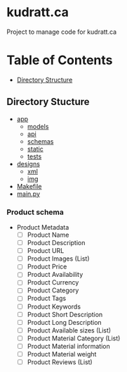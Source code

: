 # kudratt.ca
Project to manage code for kudratt.ca

# Table of Contents

- [Directory Structure](#directory-structure)


## Directory Stucture

- [app](app)
  - [models](app/models)
  - [api](app/api)
  - [schemas](app/schemas)
  - [static](app/static)
  - [tests](app/tests)
- [designs](designs)
  - [xml](designs/xml)
  - [img](designs/img)
- [Makefile](Makefile)
- [main.py](main.py)


### Product schema

- Product Metadata
  - [ ] Product Name
  - [ ] Product Description
  - [ ] Product URL
  - [ ] Product Images (List)
  - [ ] Product Price
  - [ ] Product Availability
  - [ ] Product Currency
  - [ ] Product Category
  - [ ] Product Tags
  - [ ] Product Keywords
  - [ ] Product Short Description
  - [ ] Product Long Description
  - [ ] Product Available sizes (List)
  - [ ] Product Material Category (List)
  - [ ] Product Material information
  - [ ] Product Material weight
  - [ ] Product Reviews (List)